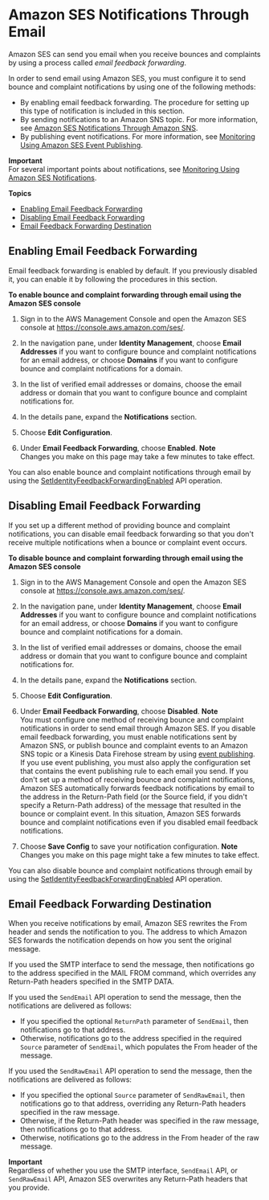 # Amazon SES Notifications Through Email<a name="notifications-via-email"></a>

Amazon SES can send you email when you receive bounces and complaints by using a process called *email feedback forwarding*\.

In order to send email using Amazon SES, you must configure it to send bounce and complaint notifications by using one of the following methods:
+ By enabling email feedback forwarding\. The procedure for setting up this type of notification is included in this section\.
+ By sending notifications to an Amazon SNS topic\. For more information, see [Amazon SES Notifications Through Amazon SNS](notifications-via-sns.md)\.
+ By publishing event notifications\. For more information, see [Monitoring Using Amazon SES Event Publishing](monitor-using-event-publishing.md)\.

**Important**  
For several important points about notifications, see [Monitoring Using Amazon SES Notifications](monitor-sending-using-notifications.md)\.

**Topics**
+ [Enabling Email Feedback Forwarding](#notifications-via-email-enabling)
+ [Disabling Email Feedback Forwarding](#notifications-via-email-disabling)
+ [Email Feedback Forwarding Destination](#notifications-via-email-destination)

## Enabling Email Feedback Forwarding<a name="notifications-via-email-enabling"></a>

Email feedback forwarding is enabled by default\. If you previously disabled it, you can enable it by following the procedures in this section\.

**To enable bounce and complaint forwarding through email using the Amazon SES console**

1. Sign in to the AWS Management Console and open the Amazon SES console at [https://console\.aws\.amazon\.com/ses/](https://console.aws.amazon.com/ses/)\.

1. In the navigation pane, under **Identity Management**, choose **Email Addresses** if you want to configure bounce and complaint notifications for an email address, or choose **Domains** if you want to configure bounce and complaint notifications for a domain\.

1. In the list of verified email addresses or domains, choose the email address or domain that you want to configure bounce and complaint notifications for\.

1. In the details pane, expand the **Notifications** section\.

1. Choose **Edit Configuration**\.

1. Under **Email Feedback Forwarding**, choose **Enabled**\.
**Note**  
Changes you make on this page may take a few minutes to take effect\.

You can also enable bounce and complaint notifications through email by using the [ SetIdentityFeedbackForwardingEnabled](http://docs.aws.amazon.com/ses/latest/APIReference/API_SetIdentityFeedbackForwardingEnabled.html) API operation\.

## Disabling Email Feedback Forwarding<a name="notifications-via-email-disabling"></a>

If you set up a different method of providing bounce and complaint notifications, you can disable email feedback forwarding so that you don't receive multiple notifications when a bounce or complaint event occurs\.

**To disable bounce and complaint forwarding through email using the Amazon SES console**

1. Sign in to the AWS Management Console and open the Amazon SES console at [https://console\.aws\.amazon\.com/ses/](https://console.aws.amazon.com/ses/)\.

1. In the navigation pane, under **Identity Management**, choose **Email Addresses** if you want to configure bounce and complaint notifications for an email address, or choose **Domains** if you want to configure bounce and complaint notifications for a domain\.

1. In the list of verified email addresses or domains, choose the email address or domain that you want to configure bounce and complaint notifications for\.

1. In the details pane, expand the **Notifications** section\.

1. Choose **Edit Configuration**\.

1. Under **Email Feedback Forwarding**, choose **Disabled**\.
**Note**  
You must configure one method of receiving bounce and complaint notifications in order to send email through Amazon SES\. If you disable email feedback forwarding, you must enable notifications sent by Amazon SNS, or publish bounce and complaint events to an Amazon SNS topic or a Kinesis Data Firehose stream by using [event publishing](monitor-using-event-publishing.md)\. If you use event publishing, you must also apply the configuration set that contains the event publishing rule to each email you send\. If you don't set up a method of receiving bounce and complaint notifications, Amazon SES automatically forwards feedback notifications by email to the address in the Return\-Path field \(or the Source field, if you didn't specify a Return\-Path address\) of the message that resulted in the bounce or complaint event\. In this situation, Amazon SES forwards bounce and complaint notifications even if you disabled email feedback notifications\.

1. Choose **Save Config** to save your notification configuration\.
**Note**  
Changes you make on this page might take a few minutes to take effect\.

You can also disable bounce and complaint notifications through email by using the [SetIdentityFeedbackForwardingEnabled](http://docs.aws.amazon.com/ses/latest/APIReference/API_SetIdentityFeedbackForwardingEnabled.html) API operation\. 

## Email Feedback Forwarding Destination<a name="notifications-via-email-destination"></a>

When you receive notifications by email, Amazon SES rewrites the From header and sends the notification to you\. The address to which Amazon SES forwards the notification depends on how you sent the original message\.

If you used the SMTP interface to send the message, then notifications go to the address specified in the MAIL FROM command, which overrides any Return\-Path headers specified in the SMTP DATA\.

If you used the `SendEmail` API operation to send the message, then the notifications are delivered as follows:
+ If you specified the optional `ReturnPath` parameter of `SendEmail`, then notifications go to that address\.
+ Otherwise, notifications go to the address specified in the required `Source` parameter of `SendEmail`, which populates the From header of the message\.

If you used the `SendRawEmail` API operation to send the message, then the notifications are delivered as follows:
+ If you specified the optional `Source` parameter of `SendRawEmail`, then notifications go to that address, overriding any Return\-Path headers specified in the raw message\.
+ Otherwise, if the Return\-Path header was specified in the raw message, then notifications go to that address\.
+ Otherwise, notifications go to the address in the From header of the raw message\.

**Important**  
Regardless of whether you use the SMTP interface, `SendEmail` API, or `SendRawEmail` API, Amazon SES overwrites any Return\-Path headers that you provide\.